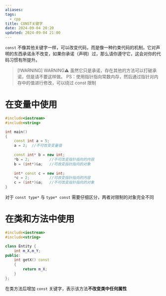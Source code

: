 ```yaml
---
aliases: 
tags:
  - cpp
title: CONST关键字
date: 2024-09-04 20:20
updated: 2024-09-04 21:00
---
```


`const` 不像其他关键字一样，可以改变代码，而是像一种约束代码的机制，它对声明的东西承诺永不改变，如果你承诺（声明）过，那么请你遵守它，这会对你的代码习惯有所提升。
> [!WARNING] WARNING⚠️
>  虽然它只是承诺，存在其他的方法可以打破承诺，但是请不要这样做。
>  PS：使用指针指向常数内存，然后通过指针对内存中的值进行修改，可以绕过 const 限制

# 在变量中使用
```cpp
#include<iostream>
#include<string>

int main()
{
	const int a = 5;
	a = 2;	//不可改变变量值
	
	const int* b = new int;
	*b = 2;			//不可改变指针指向的内容
	b = (int*)&a;	//可改变指针指向的对象
	
	int* const c = new int;
	*c = 2;			//可改变指针指向的内容
	c = (int*)&a;	//不可改变指针指向的对象
} 
```
对于 `const type*` 与 `type* const` 需要仔细区分，两者对限制的对象完全不同

# 在类和方法中使用
```cpp
#include<iostream>
#include<string>

class Entity {
	int m_X,m_Y;
public:
	int getX() const
	{
		return m_X;
	}
};
```

在类方法后增加 `const` 关键字，表示该方法**不改变类中任何属性**